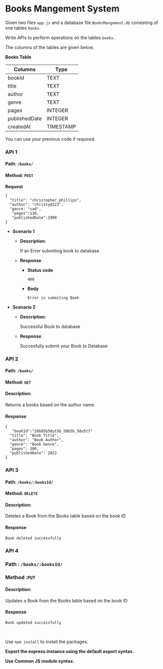 # Books Mangement System 

Given two files `app.js` and a database file `BooksMangement.db` consisting of  one tables `books`.

Write APIs to perform operations on the tables `books`.

The columns of the tables are given below,


**Books  Table**

| Columns       | Type    |
| ------------- | ------- |
| bookId        | TEXT    |
| title         | TEXT    |
| author        | TEXT    |
| genre         | TEXT    |
| pages         | INTEGER |
| publishedDate | INTEGER |
| createdAt     |TIMESTAMP|

You can use your previous code if required.


### API 1

#### Path: `/books/`

#### Method: `POST`

**Request**

```
{
  "title": "christopher_phillips",
  "author": "christy@123",
  "genre: "sad",
   "pages":130,
   "publishedDate":1990
}
```

- **Scenario 1**

  - **Description**:

     If an Error submiting book to database

  - **Response**
    - **Status code**
      ```
      400
      ```
    - **Body**
      ```
      Error in submiting Book
      ```

- **Scenario 2**

  - **Description**:

    Successful Book to database 

  - **Response**

      Succesfully submit your Book to Database 



### API 2

#### Path: `/books/`

#### Method: `GET`

#### Description:

Returns a books  based on the author name 

#### Response

```
{
   "bookId":"28b85b58yt5b_58b5b_58u5t7"
  "title": "Book Title",
  "author": "Book Author",
  "genre": "Book Genre",
  "pages": 300,
  "publishedDate": 2022
}
```



### API 3

#### Path: `/books/:booksId/`

#### Method: `DELETE`

#### Description:

Deletes a Book from the Books  table based on the book ID

#### Response

```
Book deleted successfully

```

### API 4 

### Path : `/books/:booksId/`

### Method :`PUT`

#### Description:

Updates a Book from the Books  table based on the book ID

#### Response

```
Book updated successfully

```

<br/>

Use `npm install` to install the packages.

**Export the express instance using the default export syntax.**

**Use Common JS module syntax.**
